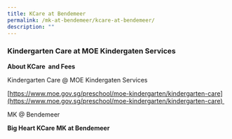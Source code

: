 ```yaml
---
title: KCare at Bendemeer
permalink: /mk-at-bendemeer/kcare-at-bendemeer/
description: ""
---
```

### Kindergarten Care at MOE Kindergaten Services

**About KCare  and Fees**

Kindergarten Care @ MOE Kindergaten Services 

[https://www.moe.gov.sg/preschool/moe-kindergarten/kindergarten-care](https://www.moe.gov.sg/preschool/moe-kindergarten/kindergarten-care) 

MK @ Bendemeer 

**Big Heart KCare MK at Bendemeer**